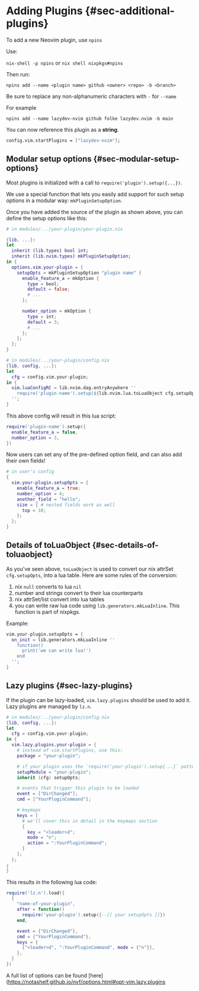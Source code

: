 # Adding Plugins {#sec-additional-plugins}

To add a new Neovim plugin, use `npins`

Use:

`nix-shell -p npins` or `nix shell nixpkgs#npins`

Then run:

`npins add --name <plugin name> github <owner> <repo> -b <branch>`

Be sure to replace any non-alphanumeric characters with `-` for `--name`

For example 

`npins add --name lazydev-nvim github folke lazydev.nvim -b main`

You can now reference this plugin as a **string**.

```nix
config.vim.startPlugins = ["lazydev-nvim"];
```

## Modular setup options {#sec-modular-setup-options}

Most plugins is initialized with a call to `require('plugin').setup({...})`.

We use a special function that lets you easily add support for such setup
options in a modular way: `mkPluginSetupOption`.

Once you have added the source of the plugin as shown above, you can define the
setup options like this:

```nix
# in modules/.../your-plugin/your-plugin.nix

{lib, ...}:
let
  inherit (lib.types) bool int;
  inherit (lib.nvim.types) mkPluginSetupOption;
in {
  options.vim.your-plugin = {
    setupOpts = mkPluginSetupOption "plugin name" {
      enable_feature_a = mkOption {
        type = bool;
        default = false;
        # ...
      };

      number_option = mkOption {
        type = int;
        default = 3;
        # ...
      };
    };
  };
}
```

```nix
# in modules/.../your-plugin/config.nix
{lib, config, ...}:
let
  cfg = config.vim.your-plugin;
in {
  vim.luaConfigRC = lib.nvim.dag.entryAnywhere ''
    require('plugin-name').setup(${lib.nvim.lua.toLuaObject cfg.setupOpts})
  '';
}
```

This above config will result in this lua script:

```lua
require('plugin-name').setup({
  enable_feature_a = false,
  number_option = 3,
})
```

Now users can set any of the pre-defined option field, and can also add their
own fields!

```nix
# in user's config
{
  vim.your-plugin.setupOpts = {
    enable_feature_a = true;
    number_option = 4;
    another_field = "hello";
    size = { # nested fields work as well
      top = 10;
    };
  };
}
```

## Details of toLuaObject {#sec-details-of-toluaobject}

As you've seen above, `toLuaObject` is used to convert our nix attrSet
`cfg.setupOpts`, into a lua table. Here are some rules of the conversion:

1. nix `null` converts to lua `nil`
2. number and strings convert to their lua counterparts
3. nix attrSet/list convert into lua tables
4. you can write raw lua code using `lib.generators.mkLuaInline`. This function
   is part of nixpkgs.

Example:

```nix
vim.your-plugin.setupOpts = {
  on_init = lib.generators.mkLuaInline ''
    function()
      print('we can write lua!')
    end
  '';
}
```

## Lazy plugins {#sec-lazy-plugins}

If the plugin can be lazy-loaded, `vim.lazy.plugins` should be used to add it.
Lazy plugins are managed by `lz.n`.

```nix
# in modules/.../your-plugin/config.nix
{lib, config, ...}:
let
  cfg = config.vim.your-plugin;
in {
  vim.lazy.plugins.your-plugin = {
    # instead of vim.startPlugins, use this:
    package = "your-plugin";

    # if your plugin uses the `require('your-plugin').setup{...}` pattern
    setupModule = "your-plugin";
    inherit (cfg) setupOpts;

    # events that trigger this plugin to be loaded
    event = ["DirChanged"];
    cmd = ["YourPluginCommand"];

    # keymaps
    keys = [
      # we'll cover this in detail in the keymaps section
      {
        key = "<leader>d";
        mode = "n";
        action = ":YourPluginCommand";
      }
    ];
  };
;
}
```

This results in the following lua code:

```lua
require('lz.n').load({
  {
    "name-of-your-plugin",
    after = function()
      require('your-plugin').setup({--[[ your setupOpts ]]})
    end,

    event = {"DirChanged"},
    cmd = {"YourPluginCommand"},
    keys = {
      {"<leader>d", ":YourPluginCommand", mode = {"n"}},
    },
  }
})
```

A full list of options can be found
[here](https://notashelf.github.io/nvf/options.html#opt-vim.lazy.plugins
